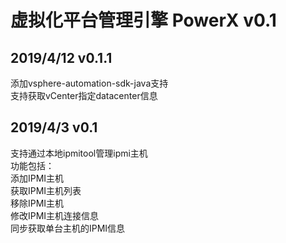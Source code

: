 虚拟化平台管理引擎 PowerX v0.1
===

2019/4/12 v0.1.1
---
添加vsphere-automation-sdk-java支持<br>
支持获取vCenter指定datacenter信息<br>

2019/4/3 v0.1
---
支持通过本地ipmitool管理ipmi主机<br>
功能包括：<br>
添加IPMI主机<br>
获取IPMI主机列表<br>
移除IPMI主机<br>
修改IPMI主机连接信息<br>
同步获取单台主机的IPMI信息<br>
